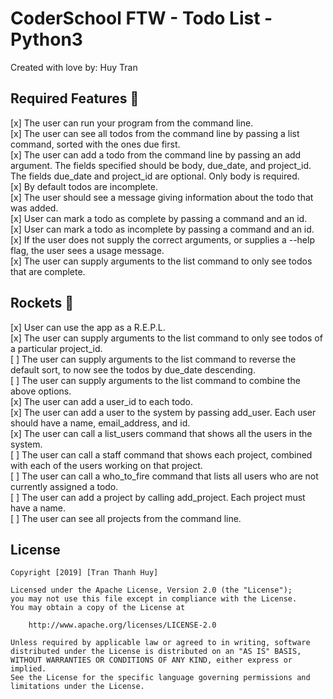 # CoderSchool FTW - Todo List - Python3

Created with love by: Huy Tran


## Required Features 🎯
[x] The user can run your program from the command line.  
[x] The user can see all todos from the command line by passing a list command, sorted with the ones due first.  
[x] The user can add a todo from the command line by passing an add argument. The fields specified should be body, due_date, and project_id. The fields due_date and project_id are optional. Only body is required.  
[x] By default todos are incomplete.  
[x] The user should see a message giving information about the todo that was added.  
[x] User can mark a todo as complete by passing a command and an id.  
[x] User can mark a todo as incomplete by passing a command and an id.  
[x] If the user does not supply the correct arguments, or supplies a --help flag, the user sees a usage message.  
[x] The user can supply arguments to the list command to only see todos that are complete.  
## Rockets 🚀
[x] User can use the app as a R.E.P.L.  
[x] The user can supply arguments to the list command to only see todos of a particular project_id.  
[ ] The user can supply arguments to the list command to reverse the default sort, to now see the todos by due_date descending.  
[ ] The user can supply arguments to the list command to combine the above options.  
[x] The user can add a user_id to each todo.  
[x] The user can add a user to the system by passing add_user. Each user should have a name, email_address, and id.  
[x] The user can call a list_users command that shows all the users in the system.  
[ ] The user can call a staff command that shows each project, combined with each of the users working on that project.  
[ ] The user can call a who_to_fire command that lists all users who are not currently assigned a todo.  
[ ] The user can add a project by calling add_project. Each project must have a name.  
[ ] The user can see all projects from the command line.   

## License

    Copyright [2019] [Tran Thanh Huy]

    Licensed under the Apache License, Version 2.0 (the "License");
    you may not use this file except in compliance with the License.
    You may obtain a copy of the License at

        http://www.apache.org/licenses/LICENSE-2.0

    Unless required by applicable law or agreed to in writing, software
    distributed under the License is distributed on an "AS IS" BASIS,
    WITHOUT WARRANTIES OR CONDITIONS OF ANY KIND, either express or implied.
    See the License for the specific language governing permissions and
    limitations under the License.